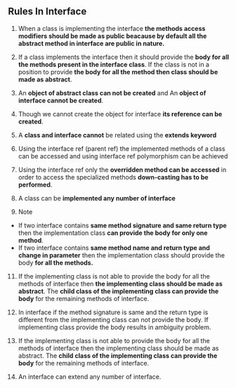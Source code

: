 ## Rules In Interface

1. When a class is implementing the interface **the methods access modifiers should be made as public beacause by default all the abstract method in
interface are public in nature.**

2. If a class implements the interface then it should provide the **body for all the methods present in the interface class**. If the class is not in a position to provide **the body for all the method then class should be made as abstract**.

3. An **object of abstract class can not be created** and An **object of interface cannot be created**.

4. Though we cannot create the object for interface **its reference can be created**.

5. A **class and interface cannot** be related using the **extends keyword**

6. Using the interface ref (parent ref) the implemented methods of a class can be accessed  and using interface ref polymorphism can be achieved

7. Using the interface ref only the **overridden method can be accessed** in order to access the specialized methods **down-casting has to be performed**.

8. A class can be **implemented any number of interface**

9. Note
- If two interface contains **same method signature and same return type** then the implementation class **can provide the body for only one method**.
- If two interface contains **same method name and return type  and change in parameter** then the implementation class should provide the body **for all the methods.**

11. If the implementing class is not able to provide the body for all the methods of interface then **the implementing class should be made as abstract**.
    The **child class of the implementing class can provide the body** for the remaining methods of interface.

12. In interface if the method signature is same and the return type is different from the implementing class can not  provide the body.
    If implementing class provide the body results in ambiguity problem.

13. If the implementing class is not able to provide the body for all the methods of interface then the implementing class should be made as abstract.
    The **child class of the implementing class can provide the body** for the remaining methods of interface.

14. An interface can extend any number of interface.